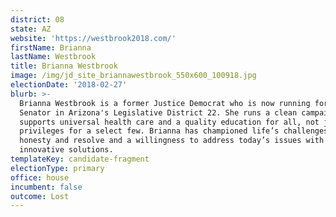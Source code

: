 ```yaml
---
district: 08
state: AZ
website: 'https://westbrook2018.com/'
firstName: Brianna
lastName: Westbrook
title: Brianna Westbrook
image: /img/jd_site_briannawestbrook_550x600_100918.jpg
electionDate: '2018-02-27'
blurb: >-
  Brianna Westbrook is a former Justice Democrat who is now running for State
  Senator in Arizona's Legislative District 22. She runs a clean campaign and
  supports universal health care and a quality education for all, not just
  privileges for a select few. Brianna has championed life’s challenges with
  honesty and resolve and a willingness to address today’s issues with
  innovative solutions.
templateKey: candidate-fragment
electionType: primary
office: house
incumbent: false
outcome: Lost
---
```


